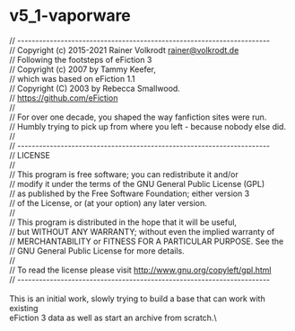 # v5_1-vaporware

// ----------------------------------------------------------------------\
// Copyright (c) 2015-2021 Rainer Volkrodt <rainer@volkrodt.de>\
// Following the footsteps of eFiction 3\
// Copyright (c) 2007 by Tammy Keefer,\
// which was based on eFiction 1.1\
// Copyright (C) 2003 by Rebecca Smallwood.\
// https://github.com/eFiction  \
//\
// For over one decade, you shaped the way fanfiction sites were run.\
// Humbly trying to pick up from where you left - because nobody else did.\
//\
// ----------------------------------------------------------------------\
// LICENSE\
//\
// This program is free software; you can redistribute it and/or\
// modify it under the terms of the GNU General Public License (GPL)\
// as published by the Free Software Foundation; either version 3\
// of the License, or (at your option) any later version.\
//\
// This program is distributed in the hope that it will be useful,\
// but WITHOUT ANY WARRANTY; without even the implied warranty of\
// MERCHANTABILITY or FITNESS FOR A PARTICULAR PURPOSE.  See the\
// GNU General Public License for more details.\
//\
// To read the license please visit http://www.gnu.org/copyleft/gpl.html  \
// ----------------------------------------------------------------------\
\
This is an initial work, slowly trying to build a base that can work with existing\
eFiction 3 data as well as start an archive from scratch.\
